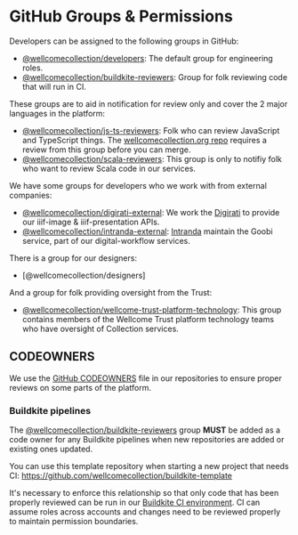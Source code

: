 # GitHub Groups & Permissions

Developers can be assigned to the following groups in GitHub:
- [@wellcomecollection/developers](https://github.com/orgs/wellcomecollection/teams/developers): The default group for engineering roles.
- [@wellcomecollection/buildkite-reviewers](https://github.com/orgs/wellcomecollection/teams/buildkite-reviewers): Group for folk reviewing code that will run in CI.

These groups are to aid in notification for review only and cover the 2 major languages in the platform:
- [@wellcomecollection/js-ts-reviewers](https://github.com/orgs/wellcomecollection/teams/js-ts-reviewers): Folk who can review JavaScript and TypeScript things. The [wellcomecollection.org repo](https://github.com/wellcomecollection/wellcomecollection.org) requires a review from this group before you can merge.
- [@wellcomecollection/scala-reviewers](https://github.com/orgs/wellcomecollection/teams/scala-reviewers): This group is only to notifiy folk who want to review Scala code in our services.

We have some groups for developers who we work with from external companies:
- [@wellcomecollection/digirati-external](https://github.com/orgs/wellcomecollection/teams/digirati-external): We work the [Digirati](https://digirati.com/) to provide our iiif-image & iiif-presentation APIs.
- [@wellcomecollection/intranda-external](https://github.com/orgs/wellcomecollection/teams/intranda-external): [Intranda](https://www.intranda.com/) maintain the Goobi service, part of our digital-workflow services.

There is a group for our designers:
- [@wellcomecollection/designers]

And a group for folk providing oversight from the Trust:
- [@wellcomecollection/wellcome-trust-platform-technology](https://github.com/orgs/wellcomecollection/teams/wellcome-trust-platform-technology): This group contains members of the Wellcome Trust platform technology teams who have oversight of Collection services.

## CODEOWNERS

We use the [GitHub CODEOWNERS](https://docs.github.com/en/github/creating-cloning-and-archiving-repositories/creating-a-repository-on-github/about-code-owners) file in our repositories to ensure proper reviews on some parts of the platform.

### Buildkite pipelines

The [@wellcomecollection/buildkite-reviewers](https://github.com/orgs/wellcomecollection/teams/buildkite-reviewers) group **MUST** be added as a code owner for any Buildkite pipelines when new repositories are added or existing ones updated.

You can use this template repository when starting a new project that needs CI: https://github.com/wellcomecollection/buildkite-template

It's necessary to enforce this relationship so that only code that has been properly reviewed can be run in our [Buildkite CI environment](https://buildkite.com/wellcomecollection). CI can assume roles across accounts and changes need to be reviewed properly to maintain permission boundaries.
